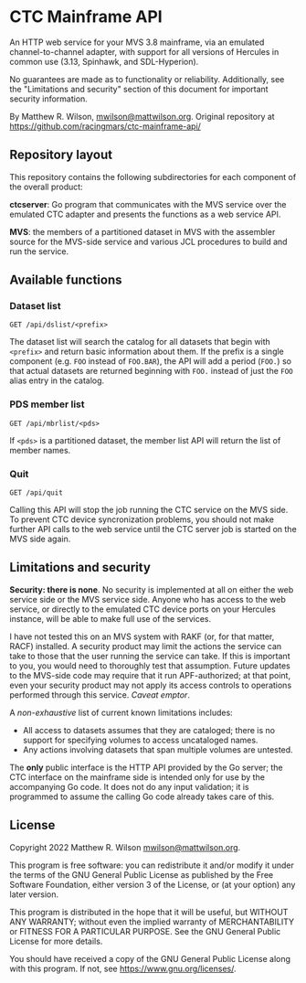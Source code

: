 # CTC Mainframe API

An HTTP web service for your MVS 3.8 mainframe, via an emulated
channel-to-channel adapter, with support for all versions of Hercules in
common use (3.13, Spinhawk, and SDL-Hyperion).

No guarantees are made as to functionality or reliability. Additionally, see
the "Limitations and security" section of this document for important security
information.

By Matthew R. Wilson, <mwilson@mattwilson.org>. Original repository at
<https://github.com/racingmars/ctc-mainframe-api/>

## Repository layout

This repository contains the following subdirectories for each component of
the overall product:

**ctcserver**: Go program that communicates with the MVS service over the
emulated CTC adapter and presents the functions as a web service API.

**MVS**: the members of a partitioned dataset in MVS with the assembler source
for the MVS-side service and various JCL procedures to build and run the
service.

## Available functions

### Dataset list

`GET /api/dslist/<prefix>`

The dataset list will search the catalog for all datasets that begin with
`<prefix>` and return basic information about them. If the prefix is a single
component (e.g. `FOO` instead of `FOO.BAR`), the API will add a period
(`FOO.`) so that actual datasets are returned beginning with `FOO.` instead of
just the `FOO` alias entry in the catalog.

### PDS member list

`GET /api/mbrlist/<pds>`

If `<pds>` is a partitioned dataset, the member list API will return the list
of member names.

### Quit

`GET /api/quit`

Calling this API will stop the job running the CTC service on the MVS side. To
prevent CTC device syncronization problems, you should not make further API
calls to the web service until the CTC server job is started on the MVS side
again.

## Limitations and security

**Security: there is none**. No security is implemented at all on either the
web service side or the MVS service side. Anyone who has access to the web
service, or directly to the emulated CTC device ports on your Hercules
instance, will be able to make full use of the services.

I have not tested this on an MVS system with RAKF (or, for that matter, RACF)
installed. A security product may limit the actions the service can take to
those that the user running the service can take. If this is important to you,
you would need to thoroughly test that assumption. Future updates to the
MVS-side code may require that it run APF-authorized; at that point, even your
security product may not apply its access controls to operations performed
through this service. _Caveat emptor_.

A _non-exhaustive_ list of current known limitations includes:

 - All access to datasets assumes that they are cataloged; there is no support
   for specifying volumes to access uncataloged names.
 - Any actions involving datasets that span multiple volumes are untested.

The **only** public interface is the HTTP API provided by the Go server; the
CTC interface on the mainframe side is intended only for use by the
accompanying Go code. It does not do any input validation; it is programmed to
assume the calling Go code already takes care of this.

## License

Copyright 2022 Matthew R. Wilson <mwilson@mattwilson.org>.

This program is free software: you can redistribute it and/or modify it under
the terms of the GNU General Public License as published by the Free Software
Foundation, either version 3 of the License, or (at your option) any later
version.

This program is distributed in the hope that it will be useful, but WITHOUT
ANY WARRANTY; without even the implied warranty of MERCHANTABILITY or FITNESS
FOR A PARTICULAR PURPOSE. See the GNU General Public License for more details.

You should have received a copy of the GNU General Public License along with
this program. If not, see <https://www.gnu.org/licenses/>.
